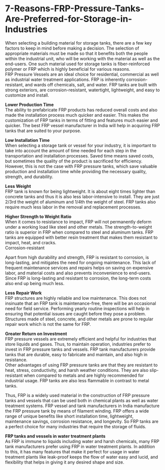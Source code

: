 # 7-Reasons-FRP-Pressure-Tanks-Are-Preferred-for-Storage-in-Industries
When selecting a building material for storage tanks, there are a few key factors to keep in mind before making a decision. The selection of appropriate materials must be made so that it benefits both the people within the industrial unit, who will be working with the material as well as the end-users. One such material used for storage tanks is fiber-reinforced polymer or FRP which is highly beneficial for various reasons. <br>
FRP Pressure Vessels are an ideal choice for residential, commercial as well as industrial water treatment applications. FRP is inherently corrosion-resistant, and wards off chemicals, salt, and water. FRP tanks are built with strong exteriors, are corrosion-resistant, watertight, lightweight, and easy to customize and install. <br>

**Lower Production Time** <br>
The ability to prefabricate FRP products has reduced overall costs and also made the installation process much quicker and easier. This makes the customization of FRP tanks in terms of fitting and features much easier and quicker. The best FRP vessel manufacturer in India will help in acquiring FRP tanks that are suited to your purpose. <br>

**Low Installation Time** <br>
When selecting a storage tank or vessel for your industry, it is important to take into account the amount of time needed for each step in the transportation and installation processes. Saved time means saved costs, but sometimes the quality of the product is sacrificed for efficiency. However, this is not the case with FRP pressure tanks, which save valuable production and installation time while providing the necessary quality, strength, and durability. <br>

**Less Weight** <br>
FRP tank is known for being lightweight. It is about eight times lighter than concrete tanks and thus it is also less labor-intensive to install. They are just 2/3rd the weight of aluminum and 1/4th the weight of steel. FRP tanks also require much less labor in the removal and replacement processes. <br>

**Higher Strength to Weight Ratio** <br>
When it comes to resistance to impact, FRP will not permanently deform under a working load like steel and other metals. The strength-to-weight ratio is superior in FRP when compared to steel and aluminum tanks. FRP tanks are equipped with better resin treatment that makes them resistant to impact, heat, and cracks. <br>
Corrosion-resistant <br>

Apart from high durability and strength, FRP is resistant to corrosion, is long-lasting, and mitigates the need for ongoing maintenance.  This lack of frequent maintenance services and repairs helps on saving on expensive labor, and material costs and also prevents inconvenience to end-users. Since FRP is long-lasting and resistant to corrosion, the long-term costs also end up being much less. <br>

**Less Repair Work** <br>
FRP structures are highly reliable and low maintenance. This does not insinuate that an FRP tank is maintenance-free, there will be an occasional need for field service. Performing yearly routine inspections will help in ensuring that potential issues are caught before they pose a problem. Structures made of steel, concrete, and other metals are prone to regular repair work which is not the same for FRP. <br>

**Greater Return on Investment** <br>
FRP pressure vessels are extremely efficient and helpful for industries that store liquids and gases. Thus, to maintain operation, industries prefer to invest in FRP pressure tanks and vessels. FRP tank manufacturers provide tanks that are durable, easy to fabricate and maintain, and also high in resistance. <br>
Other advantages of using FRP pressure tanks are that they are resistant to heat, stress, conductivity, and harsh weather conditions. They are also slip-resistant when compared to metals and are highly recommended for industrial usage. FRP tanks are also less flammable in contrast to metal tanks. <br>

Thus, FRP is a widely used material in the construction of FRP pressure tanks and vessels that can be used both in chemical plants as well as water treatment systems. FRP vessel and tank manufacturers in India manufacture the FRP pressure tank by means of filament winding. FRP offers a wide range of unique benefits like short installation time, lightweight, maintenance savings, corrosion resistance, and longevity. So FRP tanks are a perfect choice for many industries that require the storage of fluids. <br>

**FRP tanks and vessels in water treatment plants**  <br>
As FRP is immune to liquids including water and harsh chemicals, many FRP tank manufacturers prefer using FRP in water treatment plants. In addition to this, it has many features that make it perfect for usage in water treatment plants like leak-proof keeps the flow of water easy and lucid, and flexibility that helps in giving it any desired shape and size. <br>
